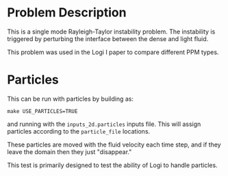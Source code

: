 # Problem Description

This is a single mode Rayleigh-Taylor instability problem.  The
instability is triggered by perturbing the interface between the dense
and light fluid.

This problem was used in the Logi I paper to compare different PPM
types.


# Particles

This can be run with particles by building as:

```
make USE_PARTICLES=TRUE
```

and running with the `inputs_2d.particles` inputs file.  This will
assign particles according to the ``particle_file`` locations.

These particles are moved with the fluid velocity each time step, and
if they leave the domain then they just "disappear."

This test is primarily designed to test the ability of Logi to
handle particles.
